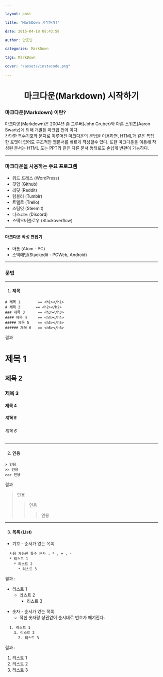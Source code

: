 ```yaml
---

layout: post

title: "MarkDown 시작하기!"

date: 2015-04-18 08:43:59

author: 안효민

categories: MarkDown

tags: MarkDown

cover: "/assets/instacode.png"

---
```



<!--stackedit_data:
eyJoaXN0b3J5IjpbLTY2NjI3NDJdfQ==
-->

 #  <center>마크다운(Markdown) 시작하기  </center>

### 마크다운(Markdown) 이란?

마크다운(Markdown)은 2004년 존 그루버(John Gruber)와 아론 스워츠(Aaron Swartz)에 의해 개발된 마크업 언어 이다.  
간단한 특수기호와 문자로 이루어진 마크다운의 문법을 이용하면, HTML과 같은 복잡한 포맷이 없어도 구조적인 웹문서를 빠르게 작성할수 있다. 또한 마크다운을 이용해 작성된 문서는 HTML 도는 PPT와 같은 다른 문서 형태로도 손쉽게 변환이 가능하다.


----


### 마크다운을 사용하는 주요 프로그램

* 워드 프레스 (WordPress)
* 깃헙 (Github)
* 레딧 (Reddit)
* 텀블러 (Tumblr)
* 트렐로 (Trello)
* 스팀잇 (Steemit)
* 디스코드 (Discord)
* 스택오버플로우 (Stackoverflow)


---

#### 마크다운 작성 편집기

* 아톰 (Atom - PC)
* 스택에딧(Stackedit - PCWeb, Android)

----

### 문법


---
1. #### 제목    

```
# 제목 1        == <h1></h1>
# 제목 2       == <h2></h2>
### 제목 3      == <h3></h3>
#### 제목 4     == <h4></h4>
##### 제목 5    == <h5></h5>
###### 제목 6   == <h6></h6>
```


결과


# 제목 1  
## 제목 2  
### 제목 3  
#### 제목 4  
##### 제목 5  
###### 제목 6  


---

2. #### 인용

```
> 인용
>> 인용
>>> 인용
```

결과
  > 인용
  >> 인용
  >>> 인용


---

3. #### 목록 (List)


* 기호 - 순서가 없는 목록

```
  사용 가능한 특수 문자 : * , + , -
  * 리스트 1
    * 리스트 2
      * 리스트 3
```

결과 :

- 리스트 1
  * 리스트 2
    * 리스트 3



* 숫자 - 순서가 있는 목록  
  - 적힌 숫자랑 상관없이 순서대로 번호가 매겨진다.


```
  1. 리스트 1
    3. 리스트 2
      2. 리스트 3
```

결과 :


1. 리스트 1
3. 리스트 2
2. 리스트 3
